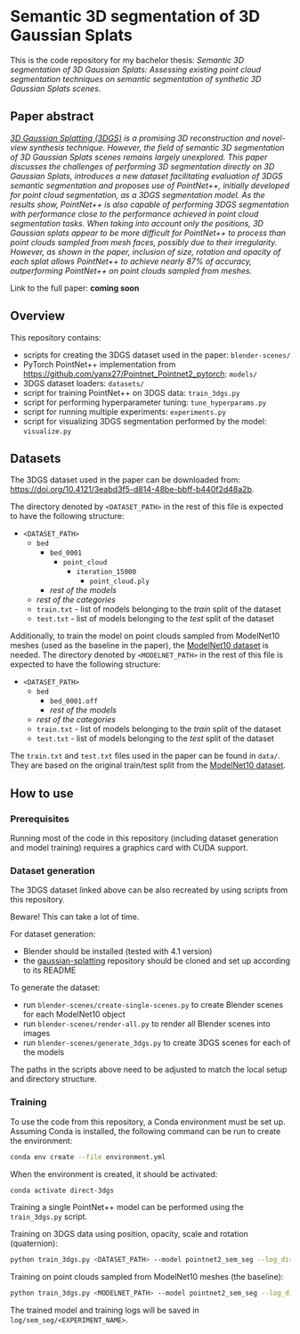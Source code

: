# Semantic 3D segmentation of 3D Gaussian Splats 

This is the code repository for my bachelor thesis: _Semantic 3D segmentation of 3D Gaussian Splats: Assessing existing point cloud segmentation techniques on semantic segmentation of synthetic 3D Gaussian Splats scenes_.

## Paper abstract
_[3D Gaussian Splatting (3DGS)](https://github.com/graphdeco-inria/gaussian-splatting) is a promising 3D reconstruction
and novel-view synthesis technique. However, the field of semantic 3D segmentation of 3D Gaussian Splats scenes remains
largely unexplored. This paper discusses the challenges of performing 3D segmentation directly on 3D Gaussian Splats,
introduces a new dataset facilitating evaluation of 3DGS semantic segmentation and proposes use of PointNet++,
initially developed for point cloud segmentation, as a 3DGS segmentation model. As the results show, PointNet++
is also capable of performing 3DGS segmentation with performance close to the performance achieved in point cloud
segmentation tasks. When taking into account only the positions, 3D Gaussian splats appear to be more difficult
for PointNet++ to process than point clouds sampled from mesh faces, possibly due to their irregularity.
However, as shown in the paper, inclusion of size, rotation and opacity of each splat allows PointNet++ to achieve
nearly 87% of accuracy, outperforming PointNet++ on point clouds sampled from meshes._

Link to the full paper: **coming soon**

## Overview
This repository contains:
- scripts for creating the 3DGS dataset used in the paper: `blender-scenes/`
- PyTorch PointNet++ implementation from https://github.com/yanx27/Pointnet_Pointnet2_pytorch: `models/`
- 3DGS dataset loaders: `datasets/`
- script for training PointNet++ on 3DGS data: `train_3dgs.py`
- script for performing hyperparameter tuning: `tune_hyperparams.py`
- script for running multiple experiments: `experiments.py`
- script for visualizing 3DGS segmentation performed by the model: `visualize.py`

## Datasets
The 3DGS dataset used in the paper can be downloaded from: https://doi.org/10.4121/3eabd3f5-d814-48be-bbff-b440f2d48a2b.

The directory denoted by `<DATASET_PATH>` in the rest of this file is expected to have the following structure:
- `<DATASET_PATH>`
  - `bed`
    - `bed_0001`
      - `point_cloud`
        - `iteration_15000`
          - `point_cloud.ply`
    - _rest of the models_
  - _rest of the categories_
  - `train.txt` - list of models belonging to the _train_ split of the dataset
  - `test.txt` - list of models belonging to the _test_ split of the dataset

Additionally, to train the model on point clouds sampled from ModelNet10 meshes (used as the baseline in the paper),
the [ModelNet10 dataset](https://modelnet.cs.princeton.edu/#) is needed.
The directory denoted by `<MODELNET_PATH>` in the rest of this file is expected to have the following structure:
- `<DATASET_PATH>`
  - `bed`
    - `bed_0001.off`
    - _rest of the models_
  - _rest of the categories_
  - `train.txt` - list of models belonging to the _train_ split of the dataset
  - `test.txt` - list of models belonging to the _test_ split of the dataset

The `train.txt` and `test.txt` files used in the paper can be found in `data/`.
They are based on the original train/test split from the [ModelNet10 dataset](https://modelnet.cs.princeton.edu/#).

## How to use

### Prerequisites
Running most of the code in this repository (including dataset generation and model training) requires a graphics card
with CUDA support.

### Dataset generation
The 3DGS dataset linked above can be also recreated by using scripts from this repository.

Beware! This can take a lot of time.

For dataset generation:
- Blender should be installed (tested with 4.1 version)
- the [gaussian-splatting](https://github.com/graphdeco-inria/gaussian-splatting) repository should be cloned
  and set up according to its README

To generate the dataset:
- run `blender-scenes/create-single-scenes.py` to create Blender scenes for each ModelNet10 object
- run `blender-scenes/render-all.py` to render all Blender scenes into images
- run `blender-scenes/generate_3dgs.py` to create 3DGS scenes for each of the models

The paths in the scripts above need to be adjusted to match the local setup and directory structure.

### Training
To use the code from this repository, a Conda environment must be set up.
Assuming Conda is installed, the following command can be run to create the environment:
```bash
conda env create --file environment.yml
```

When the environment is created, it should be activated:
```bash
conda activate direct-3dgs
```

Training a single PointNet++ model can be performed using the `train_3dgs.py` script.

Training on 3DGS data using position, opacity, scale and rotation (quaternion):
```bash
python train_3dgs.py <DATASET_PATH> --model pointnet2_sem_seg --log_dir <EXPERIMENT_NAME> --batch_size <BATCH_SIZE> --epoch <EPOCHS> --extra_features opacity,scale,rotation_quat
```

Training on point clouds sampled from ModelNet10 meshes (the baseline):
```bash
python train_3dgs.py <MODELNET_PATH> --model pointnet2_sem_seg --log_dir <EXPERIMENT_NAME> --batch_size <BATCH_SIZE> --epoch <EPOCHS> --dataset_type SampledMesh
```

The trained model and training logs will be saved in `log/sem_seg/<EXPERIMENT_NAME>`.


